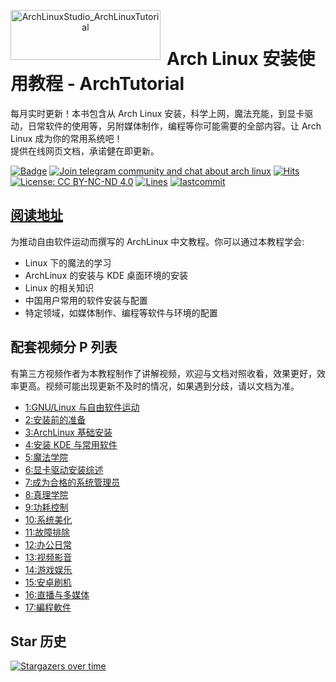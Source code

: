 <p align="center">
<img width="240" height="80" align="left" style="float: left; margin: 0 10px 0 0;" src="https://www.archlinux.org/static/logos/archlinux-logo-dark-1200dpi.b42bd35d5916.png" alt="ArchLinuxStudio_ArchLinuxTutorial"/>
</br>
<h1>Arch Linux 安装使用教程 - ArchTutorial</h1> 
每月实时更新！本书包含从 Arch Linux 安装，科学上网，魔法充能，到显卡驱动，日常软件的使用等，另附媒体制作，编程等你可能需要的全部内容。让 Arch Linux 成为你的常用系统吧！
</br>
提供在线网页文档，承诺健在即更新。
</p>

[![Badge](https://img.shields.io/badge/link-ArchLinuxTutorial-%230088cc.svg)](https://archlinuxstudio.github.io/ArchLinuxTutorial)
[![Join telegram community and chat about arch linux](https://img.shields.io/discord/628978428019736619?label=&logo=telegram&logoColor=ffffff&color=7389D8&labelColor=6A7EC2&cacheSeconds=60)](https://t.me/FSF_Ministry_of_Truth)
[![Hits](https://hits.seeyoufarm.com/api/count/incr/badge.svg?url=https%3A%2F%2Fgithub.com%2FArchLinuxStudio%2FArchLinuxTutorial&count_bg=%2379C83D&title_bg=%23555555&icon=&icon_color=%23E7E7E7&title=hits&edge_flat=false)](https://hits.seeyoufarm.com)
[![License: CC BY-NC-ND 4.0](https://img.shields.io/badge/License-CC%20BY--NC--ND%204.0-lightgrey.svg)](https://creativecommons.org/licenses/by-nc-nd/4.0/)
[![Lines](https://img.shields.io/tokei/lines/github/ArchLinuxStudio/ArchLinuxTutorial)](https://img.shields.io/tokei/lines/github/ArchLinuxStudio/ArchLinuxTutorial)
[![lastcommit](https://img.shields.io/github/last-commit/ArchLinuxStudio/ArchLinuxTutorial)](https://img.shields.io/github/last-commit/ArchLinuxStudio/ArchLinuxTutorial)

<!-- shields not support telegram online count now, use sample discord instead temporarily -->

## [阅读地址](https://ArchLinuxStudio.github.io/ArchLinuxTutorial/#/)

为推动自由软件运动而撰写的 ArchLinux 中文教程。你可以通过本教程学会:

- Linux 下的魔法的学习
- ArchLinux 的安装与 KDE 桌面环境的安装
- Linux 的相关知识
- 中国用户常用的软件安装与配置
- 特定领域，如媒体制作、编程等软件与环境的配置

## 配套视频分 P 列表

有第三方视频作者为本教程制作了讲解视频，欢迎与文档对照收看，效果更好，效率更高。视频可能出现更新不及时的情况，如果遇到分歧，请以文档为准。

- [1:GNU/Linux 与自由软件运动](https://www.youtube.com/watch?v=oabwNGWRtL0)
- [2:安装前的准备](https://www.youtube.com/watch?v=FzKp-Z_Yn4U)
- [3:ArchLinux 基础安装](https://www.youtube.com/watch?v=TZe8L3fzqZ8)
- [4:安装 KDE 与常用软件](https://www.youtube.com/watch?v=BfqbFrE--Bc)
- [5:魔法学院](https://www.youtube.com/watch?v=HNfT8uz7qEM)
- [6:显卡驱动安装综述](https://www.youtube.com/watch?v=k5KsKLofOHs)
- [7:成为合格的系统管理员](https://www.youtube.com/watch?v=h8sWpIicNt0)
- [8:真理学院](https://www.youtube.com/watch?v=m0ctfPF-2_I)
- [9:功耗控制](https://www.youtube.com/watch?v=N04x1Y51Q2M)
- [10:系统美化](https://www.youtube.com/watch?v=FRN61XPiTyE)
- [11:故障排除](https://www.youtube.com/watch?v=MHm6JMsnVjw)
- [12:办公日常](https://www.youtube.com/watch?v=5Wu4U-trG18)
- [13:视频影音](https://www.youtube.com/watch?v=I8ufGO39NQc)
- [14:游戏娱乐](https://www.youtube.com/watch?v=oakycLgKt54)
- [15:安卓刷机](https://www.youtube.com/watch?v=ek16poKw1MQ)
- [16:直播与多媒体](https://www.youtube.com/watch?v=d2ZLMpdVrkk)
- [17:編程軟件](https://www.youtube.com/watch?v=LOtxFQO82XE)

## Star 历史

[![Stargazers over time](https://starchart.cc/ArchLinuxStudio/ArchLinuxTutorial.svg)](https://starchart.cc/ArchLinuxStudio/ArchLinuxTutorial)
